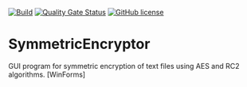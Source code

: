 [![Build](https://github.com/Maslinin/SymmetricEncryptor/actions/workflows/build.yml/badge.svg?branch=master)](https://github.com/Maslinin/SymmetricEncryptor/actions/workflows/build.yml) [![Quality Gate Status](https://sonarcloud.io/api/project_badges/measure?project=Maslinin_SymmetricEncryptor&metric=alert_status)](https://sonarcloud.io/summary/new_code?id=Maslinin_SymmetricEncryptor) [![GitHub license](https://badgen.net/github/license/Maslinin/SymmetricEncryptor)](https://github.com/Maslinin/SymmetricEncryptor/blob/master/LICENSE)

# SymmetricEncryptor
GUI program for symmetric encryption of text files using AES and RC2 algorithms. [WinForms]
